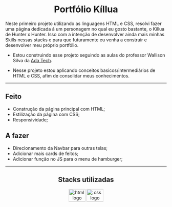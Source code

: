 <h1 align="center">Portfólio Kíllua</h1>

Neste primeiro projeto utilizando as linguagens HTML e CSS, resolvi fazer uma página dedicada á um personagem no qual eu gosto bastante, o Killua de Hunter x Hunter.
Isso com a intenção de desenvolver ainda mais minhas Skills nessas stacks e para que futuramente eu venha a construir e desenvolver meu próprio portfólio. 

* Estou construindo esse projeto seguindo as aulas do professor Wallison Silva da [Ada Tech](https://comunidade.ada.tech/).

* Nesse projeto estou aplicando conceitos basicos/intermediários de HTML e CSS, afim de consolidar meus conhecimentos.

---

## Feito

* Construção da página principal com HTML;
* Estilização da página com CSS;
* Responsividade;

## A fazer

* Direcionamento da Navbar para outras telas;
* Adicionar mais cards de feitos;
* Adicionar função no JS para o menu de hamburger;

---

<h2 align="center">Stacks utilizadas</h2>

 <div align="center">
  
  <img src="https://cdn.jsdelivr.net/gh/devicons/devicon/icons/html5/html5-original.svg" height="40" width="52" alt="html logo"  />
  <img src="https://cdn.jsdelivr.net/gh/devicons/devicon/icons/css3/css3-original.svg"  height="40" width="52" alt="css logo"  />
